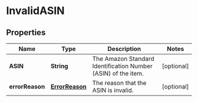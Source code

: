 
# InvalidASIN

## Properties
Name | Type | Description | Notes
------------ | ------------- | ------------- | -------------
**ASIN** | **String** | The Amazon Standard Identification Number (ASIN) of the item. |  [optional]
**errorReason** | [**ErrorReason**](ErrorReason.md) | The reason that the ASIN is invalid. |  [optional]



